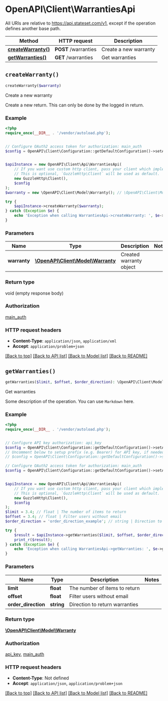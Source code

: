 # OpenAPI\Client\WarrantiesApi

All URIs are relative to https://api.stateset.com/v1, except if the operation defines another base path.

| Method | HTTP request | Description |
| ------------- | ------------- | ------------- |
| [**createWarranty()**](WarrantiesApi.md#createWarranty) | **POST** /warranties | Create a new warranty |
| [**getWarranties()**](WarrantiesApi.md#getWarranties) | **GET** /warranties | Get warranties |


## `createWarranty()`

```php
createWarranty($warranty)
```

Create a new warranty

Create a new return. This can only be done by the logged in return.

### Example

```php
<?php
require_once(__DIR__ . '/vendor/autoload.php');


// Configure OAuth2 access token for authorization: main_auth
$config = OpenAPI\Client\Configuration::getDefaultConfiguration()->setAccessToken('YOUR_ACCESS_TOKEN');


$apiInstance = new OpenAPI\Client\Api\WarrantiesApi(
    // If you want use custom http client, pass your client which implements `GuzzleHttp\ClientInterface`.
    // This is optional, `GuzzleHttp\Client` will be used as default.
    new GuzzleHttp\Client(),
    $config
);
$warranty = new \OpenAPI\Client\Model\Warranty(); // \OpenAPI\Client\Model\Warranty | Created warranty object

try {
    $apiInstance->createWarranty($warranty);
} catch (Exception $e) {
    echo 'Exception when calling WarrantiesApi->createWarranty: ', $e->getMessage(), PHP_EOL;
}
```

### Parameters

| Name | Type | Description  | Notes |
| ------------- | ------------- | ------------- | ------------- |
| **warranty** | [**\OpenAPI\Client\Model\Warranty**](../Model/Warranty.md)| Created warranty object | |

### Return type

void (empty response body)

### Authorization

[main_auth](../../README.md#main_auth)

### HTTP request headers

- **Content-Type**: `application/json`, `application/xml`
- **Accept**: `application/problem+json`

[[Back to top]](#) [[Back to API list]](../../README.md#endpoints)
[[Back to Model list]](../../README.md#models)
[[Back to README]](../../README.md)

## `getWarranties()`

```php
getWarranties($limit, $offset, $order_direction): \OpenAPI\Client\Model\Warranty
```

Get warranties

Some description of the operation. You can use `Markdown` here.

### Example

```php
<?php
require_once(__DIR__ . '/vendor/autoload.php');


// Configure API key authorization: api_key
$config = OpenAPI\Client\Configuration::getDefaultConfiguration()->setApiKey('api_key', 'YOUR_API_KEY');
// Uncomment below to setup prefix (e.g. Bearer) for API key, if needed
// $config = OpenAPI\Client\Configuration::getDefaultConfiguration()->setApiKeyPrefix('api_key', 'Bearer');

// Configure OAuth2 access token for authorization: main_auth
$config = OpenAPI\Client\Configuration::getDefaultConfiguration()->setAccessToken('YOUR_ACCESS_TOKEN');


$apiInstance = new OpenAPI\Client\Api\WarrantiesApi(
    // If you want use custom http client, pass your client which implements `GuzzleHttp\ClientInterface`.
    // This is optional, `GuzzleHttp\Client` will be used as default.
    new GuzzleHttp\Client(),
    $config
);
$limit = 3.4; // float | The number of items to return
$offset = 3.4; // float | Filter users without email
$order_direction = 'order_direction_example'; // string | Direction to return warranties

try {
    $result = $apiInstance->getWarranties($limit, $offset, $order_direction);
    print_r($result);
} catch (Exception $e) {
    echo 'Exception when calling WarrantiesApi->getWarranties: ', $e->getMessage(), PHP_EOL;
}
```

### Parameters

| Name | Type | Description  | Notes |
| ------------- | ------------- | ------------- | ------------- |
| **limit** | **float**| The number of items to return | |
| **offset** | **float**| Filter users without email | |
| **order_direction** | **string**| Direction to return warranties | |

### Return type

[**\OpenAPI\Client\Model\Warranty**](../Model/Warranty.md)

### Authorization

[api_key](../../README.md#api_key), [main_auth](../../README.md#main_auth)

### HTTP request headers

- **Content-Type**: Not defined
- **Accept**: `application/json`, `application/problem+json`

[[Back to top]](#) [[Back to API list]](../../README.md#endpoints)
[[Back to Model list]](../../README.md#models)
[[Back to README]](../../README.md)
